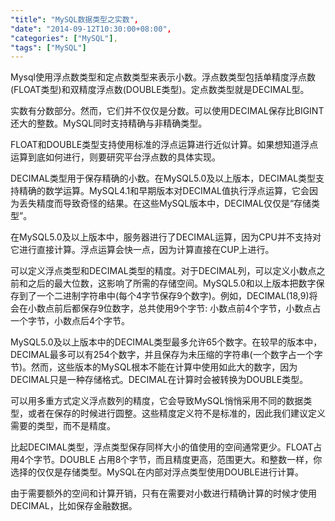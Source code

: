 ```yaml
---
"title": "MySQL数据类型之实数",
"date": "2014-09-12T10:30:00+08:00",
"categories": ["MySQL"],
"tags": ["MySQL"]
---
```



Mysql使用浮点数类型和定点数类型来表示小数。浮点数类型包括单精度浮点数(FLOAT类型)和双精度浮点数(DOUBLE类型)。定点数类型就是DECIMAL型。

实数有分数部分。然而，它们并不仅仅是分数。可以使用DECIMAL保存比BIGINT还大的整数。MySQL同时支持精确与非精确类型。

FLOAT和DOUBLE类型支持使用标准的浮点运算进行近似计算。如果想知道浮点运算到底如何进行，则要研究平台浮点数的具体实现。

DECIMAL类型用于保存精确的小数。在MySQL5.0及以上版本，DECIMAL类型支持精确的数学运算。MySQL4.1和早期版本对DECIMAL值执行浮点运算，它会因为丢失精度而导致奇怪的结果。在这些MySQL版本中，DECIMAL仅仅是“存储类型”。

在MySQL5.0及以上版本中，服务器进行了DECIMAL运算，因为CPU并不支持对它进行直接计算。浮点运算会快一点，因为计算直接在CUP上进行。

可以定义浮点类型和DECIMAL类型的精度。对于DECIMAL列，可以定义小数点之前和之后的最大位数，这影响了所需的存储空间。MySQL5.0和以上版本把数字保存到了一个二进制字符串中(每个4字节保存9个数字)。例如，DECIMAL(18,9)将会在小数点前后都保存9位数字，总共使用9个字节: 小数点前4个字节，小数点占一个字节，小数点后4个字节。

MySQL5.0及以上版本中的DECIMAL类型最多允许65个数字。在较早的版本中，DECIMAL最多可以有254个数字，并且保存为未压缩的字符串(一个数字占一个字节)。然而，这些版本的MySQL根本不能在计算中使用如此大的数字，因为DECIMAL只是一种存储格式。DECIMAL在计算时会被转换为DOUBLE类型。

可以用多重方式定义浮点数列的精度，它会导致MySQL悄悄采用不同的数据类型，或者在保存的时候进行圆整。这些精度定义符不是标准的，因此我们建议定义需要的类型，而不是精度。

比起DECIMAL类型，浮点类型保存同样大小的值使用的空间通常更少。FLOAT占用4个字节。DOUBLE 占用8个字节，而且精度更高，范围更大。和整数一样，你选择的仅仅是存储类型。MySQL在内部对浮点类型使用DOUBLE进行计算。

由于需要额外的空间和计算开销，只有在需要对小数进行精确计算的时候才使用DECIMAL，比如保存金融数据。
